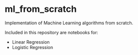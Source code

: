 ml_from_scratch
==============================

Implementation of Machine Learning algorithms from scratch.

Included in this repository are notebooks for:
* Linear Regression
* Logistic Regression

